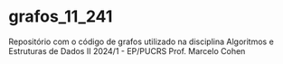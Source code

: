 # grafos_11_241
Repositório com o código de grafos utilizado na disciplina Algoritmos e Estruturas de Dados II 2024/1 - EP/PUCRS  Prof. Marcelo Cohen
